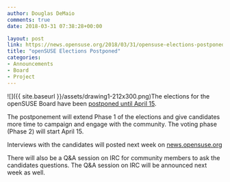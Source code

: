 ```yaml
---
author: Douglas DeMaio
comments: true
date: 2018-03-31 07:38:28+00:00

layout: post
link: https://news.opensuse.org/2018/03/31/opensuse-elections-postponed/
title: "openSUSE Elections Postponed"
categories:
- Announcements
- Board
- Project
---
```

![]({{ site.baseurl }}/assets/drawing1-212x300.png)The elections for the openSUSE Board have been [postponed until April 15](https://lists.opensuse.org/opensuse-project/2018-03/msg00055.html).

The postponement will extend Phase 1 of the elections and give candidates more time to campaign and engage with the community. The voting phase (Phase 2) will start April 15.

Interviews with the candidates will posted next week on [news.opensuse.org](https://news.opensuse.org)

There will also be a Q&A session on IRC for community members to ask the candidates questions. The Q&A session on IRC will be announced next week as well.		
